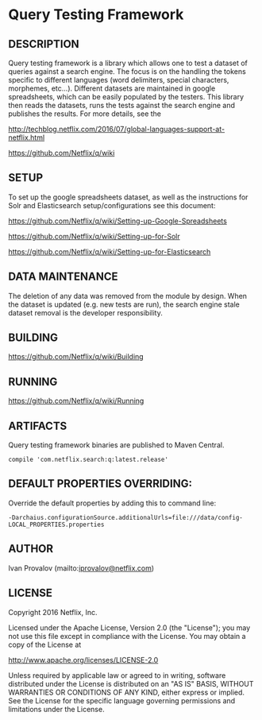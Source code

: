 Query Testing Framework
=====
DESCRIPTION
-----------

Query testing framework is a library which allows one to test a dataset of queries against a search engine.  The focus is on
the handling the tokens specific to different languages (word delimiters, special characters, morphemes, etc...).  Different datasets
are maintained in google spreadsheets, which can be easily populated by the testers.  This library then reads the datasets, runs the 
tests against the search engine and publishes the results.  For more details, see the 

http://techblog.netflix.com/2016/07/global-languages-support-at-netflix.html

https://github.com/Netflix/q/wiki

SETUP
-----------

To set up the google spreadsheets dataset, as well as the instructions for Solr and Elasticsearch setup/configurations see this document:

https://github.com/Netflix/q/wiki/Setting-up-Google-Spreadsheets

https://github.com/Netflix/q/wiki/Setting-up-for-Solr

https://github.com/Netflix/q/wiki/Setting-up-for-Elasticsearch

DATA MAINTENANCE
----------------

The deletion of any data was removed from the module by design.  When the dataset is updated (e.g. new tests are run), the search engine stale dataset removal is the developer responsibility.  

BUILDING
-----------
	
https://github.com/Netflix/q/wiki/Building

RUNNING 
-----------

https://github.com/Netflix/q/wiki/Running

ARTIFACTS
-----------

Query testing framework binaries are published to Maven Central.

`compile 'com.netflix.search:q:latest.release'`

DEFAULT PROPERTIES OVERRIDING:
-----------

Override the default properties by adding this to command line:

`-Darchaius.configurationSource.additionalUrls=file:///data/config-LOCAL_PROPERTIES.properties`

AUTHOR
-----------

Ivan Provalov (mailto:iprovalov@netflix.com)

LICENSE
-----------

Copyright 2016 Netflix, Inc.

Licensed under the Apache License, Version 2.0 (the "License");
you may not use this file except in compliance with the License.
You may obtain a copy of the License at

http://www.apache.org/licenses/LICENSE-2.0

Unless required by applicable law or agreed to in writing, software
distributed under the License is distributed on an "AS IS" BASIS,
WITHOUT WARRANTIES OR CONDITIONS OF ANY KIND, either express or implied.
See the License for the specific language governing permissions and
limitations under the License.
